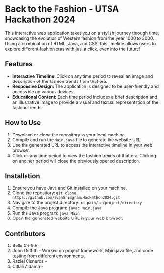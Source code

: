 # Back to the Fashion - UTSA Hackathon 2024
This interactive web application takes you on a stylish journey through time, showcasing the evolution of Western fashion from the year 1000 to 3000.  Using a combination of HTML, Java, and CSS, this timeline allows users to explore different fashion eras with just a click, even into the future!

## Features
- **Interactive Timeline:** Click on any time period to reveal an image and description of the fashion trends from that era.
- **Responsive Design:** The application is designed to be user-friendly and accessible on various devices.
- **Educational Content:** Each time period includes a brief description and an illustrative image to provide a visual and textual representation of the fashion trends.

## How to Use
1. Download or clone the repository to your local machine.
2. Compile and run the `Main.java` file to generate the website URL.
3. Use the generated URL to access the interactive timeline in your web browser.
4. Click on any time period to view the fashion trends of that era. Clicking on another period will close the previously opened description.

## Installation
1. Ensure you have Java and Git installed on your machine.
2. Clone the repository: `git clone https://github.com/EvanGrimgram/Hackathon2024.git`
3. Navigate to the project directory: `cd path/to/project/directory`
4. Compile the Java program: `javac Main.java`
5. Run the Java program: `java Main`
5. Open the generated website URL in your web browser.

## Contributors
1. Bella Griffith -
2. John Griffith - Worked on project framework, Main.java file, and code testing from different environments.
3. Raziel Cisneros - 
4. Citlali Aldama -
